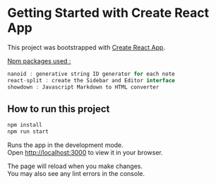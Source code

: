 # Getting Started with Create React App

This project was bootstrapped with [Create React App](https://github.com/facebook/create-react-app).



<u>Npm packages used :</u>



```javascript
nanoid : generative string ID generator for each note
react-split : create the Sidebar and Editor interface
showdown : Javascript Markdown to HTML converter
```

## How to run this project

```bash
npm install
npm run start
```

Runs the app in the development mode.\
Open [http://localhost:3000](http://localhost:3000) to view it in your browser.

The page will reload when you make changes.\
You may also see any lint errors in the console.
